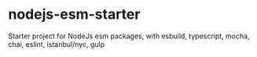 # nodejs-esm-starter

Starter project for NodeJs esm packages, with esbuild, typescript, mocha, chai, eslint, istanbul/nyc, gulp
